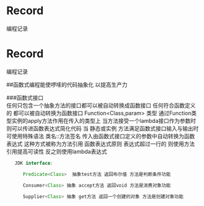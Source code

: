# Record
编程记录
# Record
编程记录

##函数式编程能使啰嗦的代码抽象化 以提高生产力

###函数式接口  
任何只包含一个抽象方法的接口都可以被自动转换成函数接口
任何符合函数定义的 都可以被自动转换为函数接口 Function<Class,param> 类型  通过Function类型实例的apply方法作用在传入的类型上
当方法接受一个lambda接口作为参数时  则可以传进函数表达式简化代码
当 静态或实例 方法满足函数式接口输入与输出时  可使用特殊语法 类名::方法签名  传入由函数式接口定义的参数中自动转换为函数表达式 这种方式被称为方法引用
函数表达式原则  表达式超过一行的  则使用方法引用提高可读性 反之则使用lambda表达式

```java
   JDK interface:  

      Predicate<Class>  抽象test方法 返回布尔值 方法是判断条件功能

      Consumer<Class> 抽象 accept方法 返回void 方法是消费对象功能
      
      Supplier<Class> 抽象 get方法 返回一个创建的对象 方法是创建对象功能
```
     
